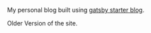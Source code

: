 My personal blog built using [gatsby starter blog](https://github.com/gatsbyjs/gatsby-starter-blog).

Older Version of the site.
